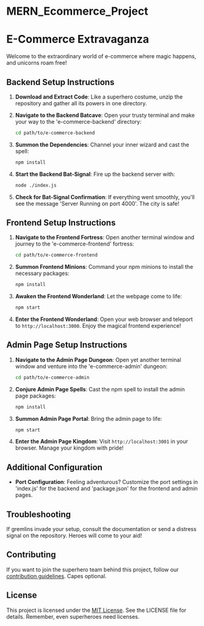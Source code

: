 # MERN_Ecommerce_Project

# E-Commerce Extravaganza

Welcome to the extraordinary world of e-commerce where magic happens, and unicorns roam free!

## Backend Setup Instructions


1. **Download and Extract Code**: Like a superhero costume, unzip the repository and gather all its powers in one directory.

2. **Navigate to the Backend Batcave**: Open your trusty terminal and make your way to the 'e-commerce-backend' directory:
    ```bash
    cd path/to/e-commerce-backend
    ```

3. **Summon the Dependencies**: Channel your inner wizard and cast the spell:
    ```bash
    npm install
    ```

4. **Start the Backend Bat-Signal**: Fire up the backend server with:
    ```bash
    node ./index.js
    ```

5. **Check for Bat-Signal Confirmation**: If everything went smoothly, you'll see the message 'Server Running on port 4000'. The city is safe!


## Frontend Setup Instructions


1. **Navigate to the Frontend Fortress**: Open another terminal window and journey to the 'e-commerce-frontend' fortress:
    ```bash
    cd path/to/e-commerce-frontend
    ```

2. **Summon Frontend Minions**: Command your npm minions to install the necessary packages:
    ```bash
    npm install
    ```

3. **Awaken the Frontend Wonderland**: Let the webpage come to life:
    ```bash
    npm start
    ```

4. **Enter the Frontend Wonderland**: Open your web browser and teleport to `http://localhost:3000`. Enjoy the magical frontend experience!


## Admin Page Setup Instructions


1. **Navigate to the Admin Page Dungeon**: Open yet another terminal window and venture into the 'e-commerce-admin' dungeon:
    ```bash
    cd path/to/e-commerce-admin
    ```

2. **Conjure Admin Page Spells**: Cast the npm spell to install the admin page packages:
    ```bash
    npm install
    ```

3. **Summon Admin Page Portal**: Bring the admin page to life:
    ```bash
    npm start
    ```

4. **Enter the Admin Page Kingdom**: Visit `http://localhost:3001` in your browser. Manage your kingdom with pride!


## Additional Configuration


- **Port Configuration**: Feeling adventurous? Customize the port settings in 'index.js' for the backend and 'package.json' for the frontend and admin pages.


## Troubleshooting

If gremlins invade your setup, consult the documentation or send a distress signal on the repository. Heroes will come to your aid!

## Contributing

If you want to join the superhero team behind this project, follow our [contribution guidelines](CONTRIBUTING.md). Capes optional.

## License

This project is licensed under the [MIT License](LICENSE). See the LICENSE file for details. Remember, even superheroes need licenses.
